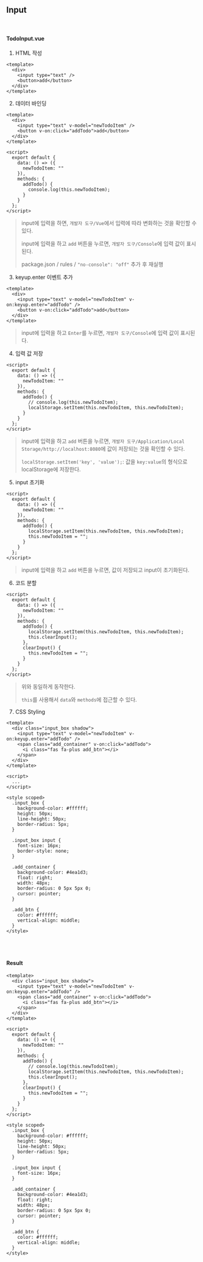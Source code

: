 ## Input

<br>

#### TodoInput.vue

1. HTML 작성

```vue
<template>
  <div>
    <input type="text" />
    <button>add</button>
  </div>
</template>
```

2. 데이터 바인딩

```vue
<template>
  <div>
    <input type="text" v-model="newTodoItem" />
    <button v-on:click="addTodo">add</button>
  </div>
</template>

<script>
  export default {
    data: () => ({
      newTodoItem: ""
    }),
    methods: {
      addTodo() {
        console.log(this.newTodoItem);
      }
    }
  };
</script>
```

> input에 입력을 하면, `개발자 도구/Vue`에서 입력에 따라 변화하는 것을 확인할 수 있다.
>
> input에 입력을 하고 `add` 버튼을 누르면, `개발자 도구/Console`에 입력 값이 표시된다.
>
> package.json / rules / `"no-console": "off"` 추가 후 재실행

3. keyup\.enter 이벤트 추가

```vue
<template>
  <div>
    <input type="text" v-model="newTodoItem" v-on:keyup.enter="addTodo" />
    <button v-on:click="addTodo">add</button>
  </div>
</template>
```

> input에 입력을 하고 `Enter`를 누르면, `개발자 도구/Console`에 입력 값이 표시된다.

4. 입력 값 저장

```vue
<script>
  export default {
    data: () => ({
      newTodoItem: ""
    }),
    methods: {
      addTodo() {
        // console.log(this.newTodoItem);
        localStorage.setItem(this.newTodoItem, this.newTodoItem);
      }
    }
  };
</script>
```

> input에 입력을 하고 `add` 버튼을 누르면, `개발자 도구/Application/Local Storage/http://localhost:8080`에 값이 저장되는 것을 확인할 수 있다.
>
> `localStorage.setItem('key', 'value');`: 값을 `key:value`의 형식으로 localStorage에 저장한다.

5. input 초기화

```vue
<script>
  export default {
    data: () => ({
      newTodoItem: ""
    }),
    methods: {
      addTodo() {
        localStorage.setItem(this.newTodoItem, this.newTodoItem);
        this.newTodoItem = "";
      }
    }
  };
</script>
```

> input에 입력을 하고 `add` 버튼을 누르면, 값이 저장되고 input이 초기화된다.

6. 코드 분할

```vue
<script>
  export default {
    data: () => ({
      newTodoItem: ""
    }),
    methods: {
      addTodo() {
        localStorage.setItem(this.newTodoItem, this.newTodoItem);
        this.clearInput();
      },
      clearInput() {
        this.newTodoItem = "";
      }
    }
  };
</script>
```

> 위와 동일하게 동작한다.
>
> `this`를 사용해서 `data`와 `methods`에 접근할 수 있다.

7. CSS Styling

```vue
<template>
  <div class="input_box shadow">
    <input type="text" v-model="newTodoItem" v-on:keyup.enter="addTodo" />
    <span class="add_container" v-on:click="addTodo">
      <i class="fas fa-plus add_btn"></i>
    </span>
  </div>
</template>

<script>
  ...
</script>

<style scoped>
  .input_box {
    background-color: #ffffff;
    height: 50px;
    line-height: 50px;
    border-radius: 5px;
  }
  
  .input_box input {
    font-size: 16px;
    border-style: none;
  }
  
  .add_container {
    background-color: #4ea1d3;
    float: right;
    width: 48px;
    border-radius: 0 5px 5px 0;
    cursor: pointer;
  }
  
  .add_btn {
    color: #ffffff;
    vertical-align: middle;
  }
</style>
```

<br>

<br>

#### Result

```vue
<template>
  <div class="input_box shadow">
    <input type="text" v-model="newTodoItem" v-on:keyup.enter="addTodo" />
    <span class="add_container" v-on:click="addTodo">
      <i class="fas fa-plus add_btn"></i>
    </span>
  </div>
</template>

<script>
  export default {
    data: () => ({
      newTodoItem: ""
    }),
    methods: {
      addTodo() {
        // console.log(this.newTodoItem);
        localStorage.setItem(this.newTodoItem, this.newTodoItem);
        this.clearInput();
      },
      clearInput() {
        this.newTodoItem = "";
      }
    }
  };
</script>

<style scoped>
  .input_box {
    background-color: #ffffff;
    height: 50px;
    line-height: 50px;
    border-radius: 5px;
  }
  
  .input_box input {
    font-size: 16px;
  }
  
  .add_container {
    background-color: #4ea1d3;
    float: right;
    width: 48px;
    border-radius: 0 5px 5px 0;
    cursor: pointer;
  }
  
  .add_btn {
    color: #ffffff;
    vertical-align: middle;
  }
</style>
```

<br>

<br>
